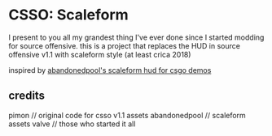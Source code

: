 # CSSO: Scaleform

I present to you all my grandest thing I've ever done since I started modding for source offensive. this is a project that replaces the HUD in source offensive v1.1 with scaleform style (at least crica 2018)

inspired by [abandonedpool's scaleform hud for csgo demos](https://github.com/abandonedpools/scaleform)


## credits
pimon // original code for csso v1.1 assets 
abandonedpool // scaleform assets
valve // those who started it all